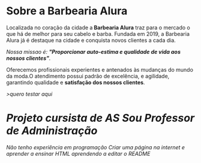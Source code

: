 <!DOCTYPE html>
<html lang="pt-br">
    <head>
        <meta charset="UTF-8">
        <title>Barbearia Alura</title>
    </head>
    <body>
        <h1>Sobre a Barbearia Alura</h1>
        <p>Localizada no coração da cidade a<strong> Barbearia Alura</strong> traz para o mercado o que há de melhor para seu cabelo e barba. Fundada em 2019, a Barbearia Alura já é destaque na cidade e conquista novos clientes a cada dia.</P>
        <P><em>Nossa missao é: <strong>"Proporcionar auto-estima e qualidade de vida aos nossos clientes"</strong>.</em></p>
        <p>Oferecemos profissionais experientes e antenados às mudanças do mundo da moda.O atendimento possui padrão de excelência, e agilidade, garantindo qualidade e <strong>satisfação dos nossos clientes</strong>.</p>
        <p.style="front-size: 20px"><em>>quero testar aqui</p>
                    </body>
</html>
<a"href="https://www.google.com.br/?hl=pt-BR>

# Projeto cursista de AS Sou Professor de Administração 
Não tenho experiência em programação
Criar uma página na internet e aprender a ensinar HTML
aprendendo a editar o README


